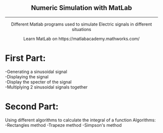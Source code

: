 <div align="center">
  <h2> Numeric Simulation with MatLab </h2>
  <hr>
  <p>Different Matlab programs used to simulate Electric signals in different situations</p>
  <p>Learn MatLab on https://matlabacademy.mathworks.com/</p>
</div>


# First Part:
-Generating a sinusoidal signal  
-Displaying the signal   
-Display the specter of the signal   
-Multiplying 2 sinusoidal signals together

# Second Part:
Using different algorithms to calculate the integral of a function
Algorithms:
-Rectangles method
-Trapeze method
-Simpson's method
